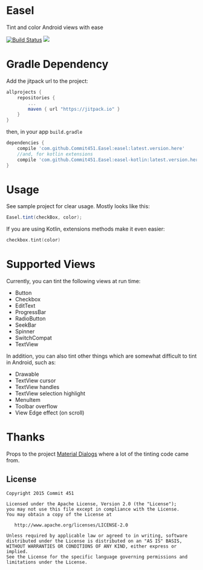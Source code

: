 # Easel
Tint and color Android views with ease

[![Build Status](https://travis-ci.org/Commit451/Easel.svg?branch=master)](https://travis-ci.org/Commit451/Easel) [![](https://jitpack.io/v/Commit451/Easel.svg)](https://jitpack.io/#Commit451/Easel)

# Gradle Dependency
Add the jitpack url to the project:
```groovy
allprojects {
    repositories {
        ...
        maven { url "https://jitpack.io" }
    }
}
```
then, in your app `build.gradle`
```groovy
dependencies {
    compile 'com.github.Commit451.Easel:easel:latest.version.here'
    //and, for kotlin extensions
    compile 'com.github.Commit451.Easel:easel-kotlin:latest.version.here'
}
```

# Usage
See sample project for clear usage. Mostly looks like this:
```java
Easel.tint(checkBox, color);
```
If you are using Kotlin, extensions methods make it even easier:
```kotlin
checkbox.tint(color)
```

# Supported Views
Currently, you can tint the following views at run time:
- Button
- Checkbox
- EditText
- ProgressBar
- RadioButton
- SeekBar
- Spinner
- SwitchCompat
- TextView

In addition, you can also tint other things which are somewhat difficult to tint in Android, such as:
- Drawable
- TextView cursor
- TextView handles
- TextView selection highlight
- MenuItem
- Toolbar overflow
- View Edge effect (on scroll)

# Thanks
Props to the project [Material Dialogs](https://github.com/afollestad/material-dialogs/blob/master/core/src/main/java/com/afollestad/materialdialogs/internal/MDTintHelper.java) where a lot of the tinting code came from.

License
--------

    Copyright 2015 Commit 451

    Licensed under the Apache License, Version 2.0 (the "License");
    you may not use this file except in compliance with the License.
    You may obtain a copy of the License at

       http://www.apache.org/licenses/LICENSE-2.0

    Unless required by applicable law or agreed to in writing, software
    distributed under the License is distributed on an "AS IS" BASIS,
    WITHOUT WARRANTIES OR CONDITIONS OF ANY KIND, either express or implied.
    See the License for the specific language governing permissions and
    limitations under the License.
